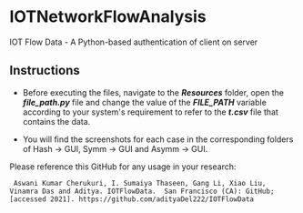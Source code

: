 # IOTNetworkFlowAnalysis
IOT Flow Data - A Python-based authentication of client on server

## Instructions

- Before executing the files, navigate to the <strong><i>Resources</i></strong> folder, open the <strong><i>file_path.py</i></strong> file and change the value of the <strong><i>FILE_PATH</i></strong> variable according to your system's requirement to refer to the <strong><i>t.csv</i></strong> file that contains the data.

- You will find the screenshots for each case in the corresponding folders of Hash -> GUI, Symm -> GUI and Asymm -> GUI.

Please reference this GitHub for any usage in your research:

<pre><code> Aswani Kumar Cherukuri, I. Sumaiya Thaseen, Gang Li, Xiao Liu, Vinamra Das and Aditya. IOTFlowData.  San Francisco (CA): GitHub; [accessed 2021]. https://github.com/adityaDel222/IOTFlowData </code></pre>
